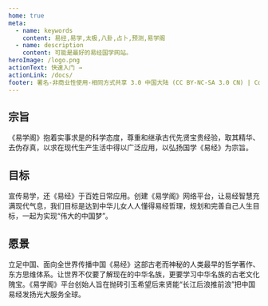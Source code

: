 ```yaml
---
home: true
meta:
  - name: keywords
    content: 易经,易学,太极,八卦,占卜,预测,易学阁
  - name: description
    content: 可能是最好的易经国学网站。
heroImage: /logo.png
actionText: 快速入门 →
actionLink: /docs/
footer: 署名-非商业性使用-相同方式共享 3.0 中国大陆 (CC BY-NC-SA 3.0 CN) | Copyright © 2019-present Zhi Bing
---
```


<div class="features">
  <div class="feature">
    <h2>宗旨</h2>
    <p>《易学阁》抱着实事求是的科学态度，尊重和继承古代先贤宝贵经验，取其精华、去伪存真，以求在现代生产生活中得以广泛应用，以弘扬国学《易经》为宗旨。</p>
  </div>
  <div class="feature">
    <h2>目标</h2>
    <p>宣传易学，还《易经》于百姓日常应用。创建《易学阁》网络平台，让易经智慧充满现代气息，我们目标是达到中华儿女人人懂得易经哲理，规划和完善自己人生目标，一起为实现“伟大的中国梦”。</p>
  </div>
  <div class="feature">
    <h2>愿景</h2>
    <p>立足中国、面向全世界传播中国《易经》这部古老而神秘的人类最早的哲学著作、东方思维体系。让世界不仅要了解现在的中华名族，更要学习中华名族的古老文化隗宝。《易学阁》平台创始人旨在抛砖引玉希望后来贤能“长江后浪推前浪”把中国易经发扬光大服务全球。</p>
  </div>
</div>
